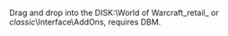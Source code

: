 Drag and drop into the DISK:\World of Warcraft\_retail_ or _classic_\Interface\AddOns, requires DBM.
